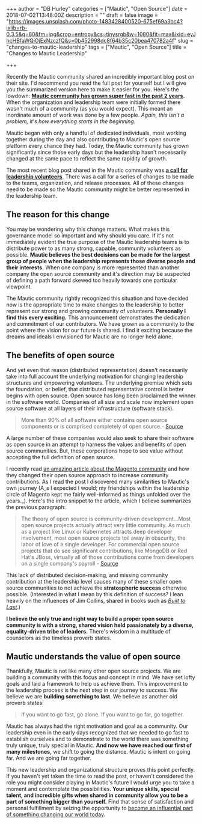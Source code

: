+++
author = "DB Hurley"
categories = ["Mautic", "Open Source"]
date = 2018-07-02T13:48:00Z
description = ""
draft = false
image = "https://images.unsplash.com/photo-1483428400520-675ef69a3bc4?ixlib=rb-0.3.5&q=80&fm=jpg&crop=entropy&cs=tinysrgb&w=1080&fit=max&ixid=eyJhcHBfaWQiOjExNzczfQ&s=0b452998dc8f64b35c20bea470782a4f"
slug = "changes-to-mautic-leadership"
tags = ["Mautic", "Open Source"]
title = "Changes to Mautic Leadership"

+++


Recently the Mautic community shared an incredibly important blog post on their site. I'd recommend you read the full post for yourself but I will give you the summarized version here to make it easier for you. Here's the lowdown: **[Mautic community has grown super fast in the past 2 years](http://dbhurley.com/the-looking-glass/).** When the organization and leadership team were initially formed there wasn't much of a community (as you would expect). This meant an inordinate amount of work was done by a few people. _Again, this isn't a problem, it's how everything starts in the beginning._

Mautic began with only a handful of dedicated individuals, most working together during the day and also contributing to Mautic's open source platform every chance they had. Today, the Mautic community has grown significantly since those early days but the leadership hasn't necessarily changed at the same pace to reflect the same rapidity of growth.

The most recent blog post shared in the Mautic community was [**a call for leadership volunteers**](https://www.mautic.org/community-blog/call-mautic-working-group-team-leader-nominations/). There was a call for a series of changes to be made to the teams, organization, and release processes. All of these changes need to be made so the Mautic community might be better represented in the leadership team.

## The reason for this change

You may be wondering why this change matters. What makes this governance model so important and why should you care. If it's not immediately evident the true purpose of the Mautic leadership teams is to distribute power to as many strong, capable, community volunteers as possible. **Mautic believes the best decisions can be made for the largest group of people when the leadership represents those diverse people and their interests.** When one company is more represented than another company the open source community and it's direction may be suspected of defining a path forward skewed too heavily towards one particular viewpoint.

The Mautic community rightly recognized this situation and have decided now is the appropriate time to make changes to the leadership to better represent our strong and growing community of volunteers. **Personally I find this every exciting.** This announcement demonstrates the dedication and commitment of our contributors. We have grown as a community to the point where the vision for our future is shared. I find it exciting because the dreams and ideals I envisioned for Mautic are no longer held alone.

## The benefits of open source

And yet even that reason (distributed representation) doesn't necessarily take into full account the underlying motivation for changing leadership structures and empowering volunteers. The underlying premise which sets the foundation, or belief, that distributed representative control is better begins with open source. Open source has long been proclaimed the winner in the software world. Companies of all size and scale now implement open source software at all layers of their infrastructure (software stack).

> More than 90% of all software either contains open source components or is comprised completely of open source.- [Source](https://internetofthingsagenda.techtarget.com/blog/IoT-Agenda/Growth-of-open-source-adoption-increases-number-of-security-vulnerabilities)

A large number of these companies would also seek to share their software as open source in an attempt to harness the values and benefits of open source communities. But, these corporations hope to see value without accepting the full definition of open source.

I recently read [an amazing article about the Magento community](https://www.techrepublic.com/article/how-magento-changed-its-open-source-approach-to-get-50-community-contributions/) and how they changed their open source approach to increase community contributions. As I read the post I discovered many similarities to Mautic's own journey (A_s I expected I would; my friendships within the leadership circle of Magento kept me fairly well-informed as things unfolded over the years._). Here's the intro snippet to the article, which I believe summarizes the previous paragraph:

> The theory of open source is community-driven development...Most open source projects actually attract very little community. As much as a project like Linux or Kubernetes attracts deep developer involvement, most open source projects toil away in obscurity, the labor of love of a single developer. For commercial open source projects that do see significant contributions, like MongoDB or Red Hat's JBoss, virtually all of those contributions come from developers on a single company's payroll - [Source](https://www.techrepublic.com/article/how-magento-changed-its-open-source-approach-to-get-50-community-contributions/)

This lack of distributed decision-making, and missing community contribution at the leadership level causes many of these smaller open source communities to not achieve the **stratospheric success** otherwise possible. (Interested in what I mean by this definition of success? I lean heavily on the influences of Jim Collins, shared in books such as [_Built to Last_](https://www.amazon.com/Built-Last-Successful-Visionary-Essentials/dp/0060516402).)

**I believe the only true and right way to build a proper open source community is with a strong, shared vision held passionately by a diverse, equality-driven tribe of leaders.** There's wisdom in a multitude of counselors as the timeless proverb states.

## Mautic understands the value of open source

Thankfully, Mautic is not like many other open source projects. We are building a community with this focus and concept in mind. We have set lofty goals and laid a framework to help us achieve them. This improvement to the leadership process is the next step in our journey to success. We believe we are **building something to last**. We believe as another old proverb states:

> If you want to go fast, go alone. If you want to go far, go together.

Mautic has always had the right motivation and goal as a community. Our leadership even in the early days recognized that we needed to go fast to establish ourselves and to demonstrate to the world there was something truly unique, truly special in Mautic. **And now we have reached our first of many milestones,** we shift to going the distance. Mautic is intent on going far. And we are going far together.

This new leadership and organizational structure proves this point perfectly. If you haven't yet taken the time to read the post, or haven't considered the role you might consider playing in Mautic's future I would urge you to take a moment and contemplate the possibilities. **Your unique skills, special talent, and incredible gifts when shared in community allow you to be a part of something bigger than yourself.** Find that sense of satisfaction and personal fulfillment by seizing the opportunity to [become an influential part of something changing our world today](https://www.mautic.org/community-blog/call-mautic-working-group-team-leader-nominations/).

